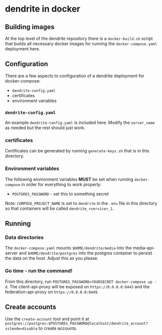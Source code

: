 # dendrite in docker

## Building images

At the top level of the dendrite repository there is a `docker-build.sh` script that builds all necessary docker images for running the `docker-compose.yaml` deployment here.

## Configuration

There are a few aspects to configuration of a dendrite deployment for docker-compose:

* `dendrite-config.yaml`
* certificates
* environment variables

### `dendrite-config.yaml`

An example `dendrite-config.yaml` is included here. Modify the `server_name` as needed but the rest should just work.

### certificates

Certificates can be generated by running `generate-keys.sh` that is in this directory.

### Environment variables

The following environment variables **MUST** be set when running `docker-compose` in order for everything to work properly:

* `POSTGRES_PASSWORD` - set this to something secret

Note: `COMPOSE_PROJECT_NAME` is set to `dendrite` in the `.env` file in this directory so that containers will be called `dendrite_<service>_1`.

## Running

### Data directories

The `docker-compose.yaml` mounts `$HOME/dendrite/media` into the media-api-server and `$HOME/dendrite/postgres` into the postgres container to persist the data on the host. Adjust this as you please.

### Go time - run the command!

From this directory, run `POSTGRES_PASSWORD=YOURSECRET docker-compose up -d`. The client-api-proxy will be exposed on `https://0.0.0.0:8443` and the federation-api-proxy on `https://0.0.0.0:8449`.

## Create accounts

Use the `create-account` tool and point it at `postgres://postgres:$POSTGRES_PASSWORD@localhost/dendrite_account?sslmode=disable` to create accounts.
